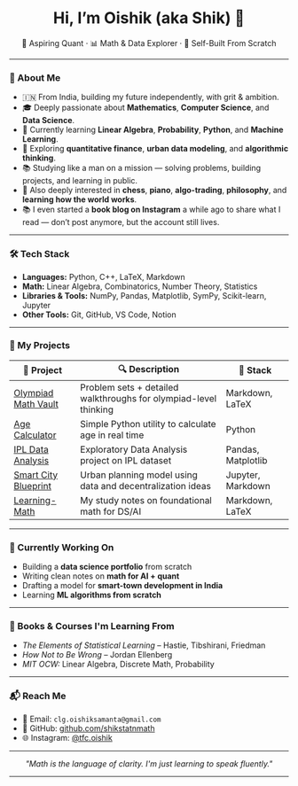 <h1 align="center">Hi, I’m Oishik (aka Shik) 👋</h1>

<p align="center">
  🚀 Aspiring Quant · 📊 Math & Data Explorer · 🧠 Self-Built From Scratch
</p>

---

### 🧭 About Me

- 🇮🇳 From India, building my future independently, with grit & ambition.
- 🎓 Deeply passionate about **Mathematics**, **Computer Science**, and **Data Science**.
- 🧮 Currently learning **Linear Algebra**, **Probability**, **Python**, and **Machine Learning**.
- 🧠 Exploring **quantitative finance**, **urban data modeling**, and **algorithmic thinking**.
- 📚 Studying like a man on a mission — solving problems, building projects, and learning in public.
- 💭 Also deeply interested in **chess**, **piano**, **algo-trading**, **philosophy**, and **learning how the world works**.
- 📚 I even started a **book blog on Instagram** a while ago to share what I read — don’t post anymore, but the account still lives.


---

### 🛠️ Tech Stack

- **Languages:** Python, C++, LaTeX, Markdown  
- **Math:** Linear Algebra, Combinatorics, Number Theory, Statistics  
- **Libraries & Tools:** NumPy, Pandas, Matplotlib, SymPy, Scikit-learn, Jupyter  
- **Other Tools:** Git, GitHub, VS Code, Notion  

---

### 🧪 My Projects

| 📁 Project | 🔍 Description | 🧰 Stack |
|-----------|----------------|----------|
| [Olympiad Math Vault](https://github.com/shikstatnmath/olympiad-vault) | Problem sets + detailed walkthroughs for olympiad-level thinking | Markdown, LaTeX |
| [Age Calculator](https://github.com/shikstatnmath/age-calc) | Simple Python utility to calculate age in real time | Python |
| [IPL Data Analysis](https://github.com/shikstatnmath/ipl-eda) | Exploratory Data Analysis project on IPL dataset | Pandas, Matplotlib |
| [Smart City Blueprint](https://github.com/shikstatnmath/smartcity-model) | Urban planning model using data and decentralization ideas | Jupyter, Markdown |
| [Learning-Math](https://github.com/shikstatnmath/learning-math) | My study notes on foundational math for DS/AI | Markdown, LaTeX |

---

### 🔭 Currently Working On

- Building a **data science portfolio** from scratch  
- Writing clean notes on **math for AI + quant**  
- Drafting a model for **smart-town development in India**  
- Learning **ML algorithms from scratch**

---

### 🧠 Books & Courses I'm Learning From

- *The Elements of Statistical Learning* – Hastie, Tibshirani, Friedman  
- *How Not to Be Wrong* – Jordan Ellenberg  
- *MIT OCW:* Linear Algebra, Discrete Math, Probability

---

### 📬 Reach Me

- 📧 Email: `clg.oishiksamanta@gmail.com`  
- 🧠 GitHub: [github.com/shikstatnmath](https://github.com/shikstatnmath)  
- 🌐 Instagram: [@tfc.oishik](https://instagram.com/tfc.oishik)  

---

<p align="center"><i>
"Math is the language of clarity. I'm just learning to speak fluently."
</i></p>

---

